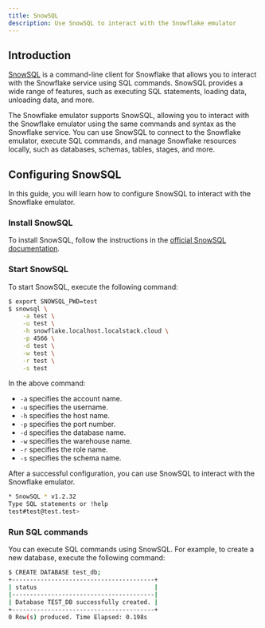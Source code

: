 ```yaml
---
title: SnowSQL
description: Use SnowSQL to interact with the Snowflake emulator
---
```


## Introduction

[SnowSQL](https://docs.snowflake.com/en/user-guide/snowsql.html) is a command-line client for Snowflake that allows you to interact with the Snowflake service using SQL commands. SnowSQL provides a wide range of features, such as executing SQL statements, loading data, unloading data, and more.

The Snowflake emulator supports SnowSQL, allowing you to interact with the Snowflake emulator using the same commands and syntax as the Snowflake service. You can use SnowSQL to connect to the Snowflake emulator, execute SQL commands, and manage Snowflake resources locally, such as databases, schemas, tables, stages, and more.

## Configuring SnowSQL

In this guide, you will learn how to configure SnowSQL to interact with the Snowflake emulator.

### Install SnowSQL

To install SnowSQL, follow the instructions in the [official SnowSQL documentation](https://docs.snowflake.com/en/user-guide/snowsql-install-config.html).

### Start SnowSQL

To start SnowSQL, execute the following command:

```bash
$ export SNOWSQL_PWD=test
$ snowsql \
    -a test \
    -u test \
    -h snowflake.localhost.localstack.cloud \
    -p 4566 \
    -d test \
    -w test \
    -r test \
    -s test
```

In the above command:

- `-a` specifies the account name.
- `-u` specifies the username.
- `-h` specifies the host name.
- `-p` specifies the port number.
- `-d` specifies the database name.
- `-w` specifies the warehouse name.
- `-r` specifies the role name.
- `-s` specifies the schema name.

After a successful configuration, you can use SnowSQL to interact with the Snowflake emulator.

```bash
* SnowSQL * v1.2.32
Type SQL statements or !help
test#test@test.test>
```

### Run SQL commands

You can execute SQL commands using SnowSQL. For example, to create a new database, execute the following command:

```bash
$ CREATE DATABASE test_db;
+----------------------------------------+                                      
| status                                 |
|----------------------------------------|
| Database TEST_DB successfully created. |
+----------------------------------------+
0 Row(s) produced. Time Elapsed: 0.198s
```